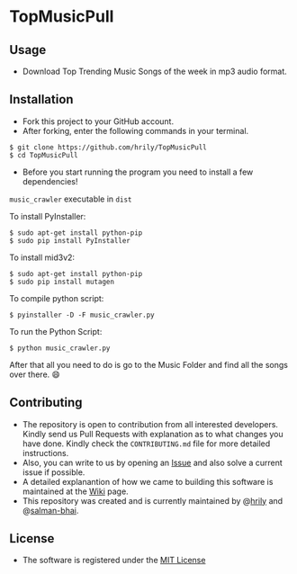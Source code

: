 # TopMusicPull

## Usage
- Download Top Trending Music Songs of the week in mp3 audio format.

## Installation
- Fork this project to your GitHub account.
- After forking, enter the following commands in your terminal.

```
$ git clone https://github.com/hrily/TopMusicPull
$ cd TopMusicPull
```

- Before you start running the program you need to install a few dependencies!

`music_crawler` executable in `dist`

To install PyInstaller:
```
$ sudo apt-get install python-pip
$ sudo pip install PyInstaller
```

To install mid3v2:
```
$ sudo apt-get install python-pip
$ sudo pip install mutagen
```

To compile python script:
```
$ pyinstaller -D -F music_crawler.py
```

To run the Python Script:
```
$ python music_crawler.py
```

After that all you need to do is go to the Music Folder and find all the songs over there. :smile:

## Contributing
- The repository is open to contribution from all interested developers. Kindly send us Pull Requests with explanation as to what changes you have done. Kindly check the `CONTRIBUTING.md` file for more detailed instructions.
- Also, you can write to us by opening an [Issue](https://github.com/hrily/TopMusicPull/issues) and also solve a current issue if possible.
- A detailed explanantion of how we came to building this software is maintained at the [Wiki](https://github.com/hrily/TopMusicPull/wiki) page.
- This repository was created and is currently maintained by @[hrily](https://github.com/hrily) and @[salman-bhai](https://github.com/salman-bhai).


## License

- The software is registered under the [MIT License](https://github.com/hrily/TopMusicPull/blob/master/LICENSE)
